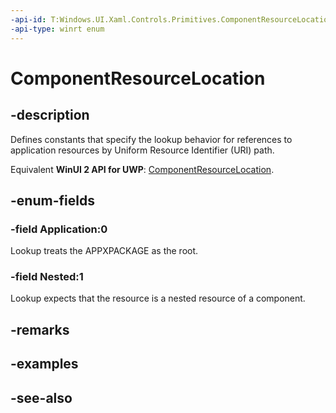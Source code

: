```yaml
---
-api-id: T:Windows.UI.Xaml.Controls.Primitives.ComponentResourceLocation
-api-type: winrt enum
---
```


<!-- Enumeration syntax
public enum Windows.UI.Xaml.Controls.Primitives.ComponentResourceLocation : int
-->

# ComponentResourceLocation

## -description
Defines constants that specify the lookup behavior for references to application resources by Uniform Resource Identifier (URI) path.

Equivalent **WinUI 2 API for UWP**: [ComponentResourceLocation](/windows/winui/api/microsoft.ui.xaml.controls.primitives.componentresourcelocation).

## -enum-fields
### -field Application:0
Lookup treats the APPXPACKAGE as the root.

### -field Nested:1
Lookup expects that the resource is a nested resource of a component.


## -remarks

## -examples

## -see-also
